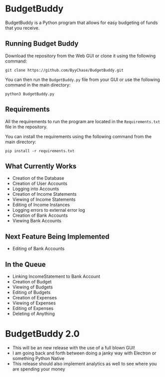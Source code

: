 # BudgetBuddy

BudgetBuddy is a Python program that allows for easy budgeting of funds that you receive. 

## Running Budget Buddy ##

 
 Download the repository from the Web GUI or clone it using the following command:
 
 `git clone https://github.com/ByyChase/BudgetBuddy.git` 
 
 You can then run the `BudgetBuddy.py` file from your GUI or use the following command in the main directory: 
 
 `python3 BudgetBuddy.py`
 
 ## Requirements ##
 
 All the requirements to run the program are located in the `Requirements.txt` file in the repository. 
 
 You can install the requirements using the following command from the main directory:
 
 `pip install -r requirements.txt`
 
 ## What Currently Works ##

* Creation of the Database 
* Creation of User Accounts
* Logging into Accounts
* Creation of Income Statements
* Viewing of Income Statements
* Editing of Income Instances
* Logging errors to external error log
* Creation of Bank Accounts
* Viewing Bank Accounts

 ## Next Feature Being Implemented ##

* Editing of Bank Accounts

## In the Queue ##

* Linking IncomeStatement to Bank Account 
* Creation of Budget
* Viewing of Budgets 
* Editing of Budgets 
* Creation of Expenses
* Viewing of Expenses
* Editing of Expenses
* Deleting of Anything 


 # BudgetBuddy 2.0 #
* This will be an new release with the use of a full blown GUI! 
* I am going back and forth between doing a janky way with Electron or something Python Native
* This release should also implement analytics as well to see where you are spending your money

